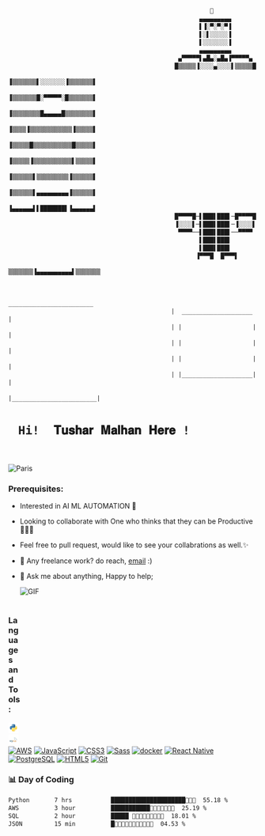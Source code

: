                                                              👑 
                                                          ▄▄▄▄▄▄▄▄▄
                                                          ▌▐░▀░▀░▀▐
                                                          ▌░▌░░░░░▐
                                                          ▌░░░░░░░▐
                                                          ▄▄▄▄▄▄▄▄▄
                                                    ▄▀▀▀▀▀▌▄█▄░▄█▄▐▀▀▀▀▀▄
                                                   █▒▒▒▒▒▐░░░░▄░░░░▌▒▒▒▒▒█
                                                  ▐▒▒▒▒▒▒▒▌░░░░░░░▐▒▒▒▒▒▒▒▌
                                                  ▐▒▒▒▒▒▒▒█░▀▀▀▀▀░█▒▒▒▒▒▒▒▌
                                                  ▐▒▒▒▒▒▒▒▒█▄▄▄▄▄█▒▒▒▒▒▒▒▒▌
                                                  ▐▒▒▒▒▐▒▒▒▒▒▒▒▒▒▒▒▒▐▒▒▒▒▒▌
                                                  ▐▒▒▒▒▒█▒▒▒▒▒▒▒▒▒▒▒█▒▒▒▒▒▌
                                                  ▐▒▒▒▒▒▐▒▒▒▒▒▒▒▒▒▒▒▌▒▒▒▒▒▌
                                                  ▐▒▒▒▒▒▒▌▒▒▒▒▒▒▒▒▒▐▒▒▒▒▒▒▌
                                                  ▐▒▒▒▒▒▒▌▄▄▄▄▄▄▄▄▄▐▒▒▒▒▒▒▌
                                                  ▐▄▄▄▄▄▄▌▌███████▌▐▄▄▄▄▄▄▌
                                                   █▀▀▀▀█─▌███▌███▌─█▀▀▀▀█
                                                   ▐░░░░▌─▌███▌███▌─▐░░░░▌
                                                    ▀▀▀▀──▌███▌███▌──▀▀▀▀
                                                          ▌███▌███▌
                                                          ▌███▌███▌
                                                         ▐▀▀▀█  █▀▀▀▌
                                                  ▒▒▒▒▒▒▒▐▄▄▄▄▄▄▄▄▄▄▌▒▒▒▒▒▒▒

                 
                                                   ________________________ 
                                                  |  ____________________  |
                                                  | |                    | |
                                                  | |                    | |  
                                                  | |                    | |
                                                  | |____________________| |
                                                  |________________________|
                                                                                
#  &nbsp;&nbsp;&nbsp;`Hi!  𝐓𝐮𝐬𝐡𝐚𝐫 𝐌𝐚𝐥𝐡𝐚𝐧 𝐇𝐞𝐫𝐞 !`                                                                                   



</br></br>
<img src="https://user-images.githubusercontent.com/66706496/152694990-d4c745c8-6e7e-4d2b-9ca2-558d751f09d2.gif" alt="Paris" style="width:95%; height:20% ">


### Prerequisites:
- Interested in AI ML AUTOMATION 🚀
- Looking to collaborate with One who thinks that they can be Productive 👨🏽‍💻
- Feel free to pull request, would like to see your collabrations as well.✨
- 💼 Any freelance work? do reach, [email](mailto:tusharmalhan@gmail.com) :)
- 💬 Ask me about anything,  Happy to help;

  <img align="right" alt="GIF" src="https://media3.giphy.com/media/2Y8Iq3xe121Ba3hUAM/200w.webp?cid=ecf05e472h5vrtzkfxl4ei8s0x91e701wnxqvoja9xqz0ast&rid=200w.webp&ct=g" width="500" height="320" />

 <br>  <br>
 
### Languages and Tools: 

<a href="https://www.python.org/" title="Python"> <img src="https://raw.githubusercontent.com/github/explore/80688e429a7d4ef2fca1e82350fe8e3517d3494d/topics/python/python.png" alt="Python" width="21px" height="21px">
</a>
<a href="https://www.mysql.com/" title="MySql"><img src="https://raw.githubusercontent.com/github/explore/80688e429a7d4ef2fca1e82350fe8e3517d3494d/topics/mysql/mysql.png" alt="Mysql" width="21px" height="21px"></a>
<a href="https://aws.amazon.com/" title="AWS"><img src="https://github.com/get-icon/geticon/raw/master/icons/aws.svg" alt="AWS" width="21px" height="21px"></a>
<a href="https://developer.mozilla.org/en-US/docs/Web/JavaScript" title="JavaScript"><img src="https://github.com/get-icon/geticon/raw/master/icons/javascript.svg" alt="JavaScript" width="21px" height="21px"></a>
<a href="https://www.w3.org/TR/CSS/" title="CSS3"><img src="https://github.com/get-icon/geticon/raw/master/icons/css-3.svg" alt="CSS3" width="21px" height="21px"></a>
<a href="https://sass-lang.com/" title="Sass"><img src="https://github.com/get-icon/geticon/raw/master/icons/sass.svg" alt="Sass" width="21px" height="21px"></a>
<a href="https://www.docker.com/" title="docker"><img src="https://github.com/get-icon/geticon/raw/master/icons/docker-icon.svg" alt="docker" width="21px" height="21px"></a>
<a href="https://reactnative.dev/" title="React Native"><img src="https://github.com/get-icon/geticon/raw/master/icons/react.svg" alt="React Native" width="21px" height="21px"></a>
<a href="https://www.postgresql.org/" title="PostgreSQL"><img src="https://github.com/get-icon/geticon/raw/master/icons/postgresql.svg" alt="PostgreSQL" width="21px" height="21px"></a>
<a href="https://www.w3.org/TR/html5/" title="HTML5"><img src="https://github.com/get-icon/geticon/raw/master/icons/html-5.svg" alt="HTML5" width="21px" height="21px"></a>
<a href="https://git-scm.com/" title="Git"><img src="https://github.com/get-icon/geticon/raw/master/icons/git-icon.svg" alt="Git" width="21px" height="21px"></a>


### 📊 Day of Coding 
<!--START_SECTION:waka-->
```text
Python       7 hrs           █████████████████████🔳🔳🔳  55.18 % 
AWS          3 hour          ███████████🔳🔳🔳🔳🔳🔳🔳  25.19 % 
SQL          2 hour          █████ 🔳🔳🔳🔳🔳🔳🔳🔳🔳  18.01 % 
JSON         15 min          █🔳🔳🔳🔳🔳🔳🔳🔳🔳🔳🔳  04.53 % 
```
<!--END_SECTION:waka-->
  

